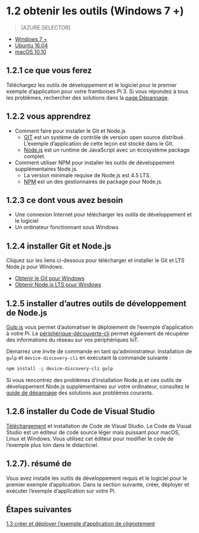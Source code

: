 <properties
 pageTitle="Obtenez les outils (Windows 7 +) | Microsoft Azure"
 description="Téléchargez et installez les outils nécessaires et le logiciel pour le premier exemple d’application pour votre Pi sur Windows 7 et versions ultérieures."
 services="iot-hub"
 documentationCenter=""
 authors="shizn"
 manager="timlt"
 tags=""
 keywords=""/>

<tags
 ms.service="iot-hub"
 ms.devlang="multiple"
 ms.topic="article"
 ms.tgt_pltfrm="na"
 ms.workload="na"
 ms.date="10/21/2016"
 ms.author="xshi"/>

# <a name="12-get-the-tools-windows-7-"></a>1.2 obtenir les outils (Windows 7 +) 

> [AZURE.SELECTOR]
- [Windows 7 +](iot-hub-raspberry-pi-kit-node-lesson1-get-the-tools-win32.md)
- [Ubuntu 16.04](iot-hub-raspberry-pi-kit-node-lesson1-get-the-tools-ubuntu.md)
- [macOS 10.10](iot-hub-raspberry-pi-kit-node-lesson1-get-the-tools-mac.md)

## <a name="121-what-you-will-do"></a>1.2.1 ce que vous ferez

Téléchargez les outils de développement et le logiciel pour le premier exemple d’application pour votre framboises Pi 3. Si vous répondez à tous les problèmes, rechercher des solutions dans la [page Dépannage](iot-hub-raspberry-pi-kit-node-troubleshooting.md).

## <a name="122-what-you-will-learn"></a>1.2.2 vous apprendrez
- Comment faire pour installer le Git et Node.js
  - [GIT](https://git-scm.com) est un système de contrôle de version open source distribué. L’exemple d’application de cette leçon est stocké dans le Git.
  - [Node.js](https://nodejs.org/en/) est un runtime de JavaScript avec un écosystème package complet.
- Comment utiliser NPM pour installer les outils de développement supplémentaires Node.js.
  - La version minimale requise de Node.js est 4.5 LTS.
  - [NPM](https://www.npmjs.com) est un des gestionnaires de package pour Node.js.

## <a name="123-what-you-need"></a>1.2.3 ce dont vous avez besoin

- Une connexion Internet pour télécharger les outils de développement et le logiciel
- Un ordinateur fonctionnant sous Windows

## <a name="124-install-git-and-nodejs"></a>1.2.4 installer Git et Node.js

Cliquez sur les liens ci-dessous pour télécharger et installer le Git et LTS Node.js pour Windows.

- [Obtenir le Git pour Windows](https://git-scm.com/download/win/)
- [Obtenir Node.js LTS pour Windows](https://nodejs.org/en/)

## <a name="125-install-additional-nodejs-development-tools"></a>1.2.5 installer d’autres outils de développement de Node.js

[Gulp.js](http://gulpjs.com) vous permet d’automatiser le déploiement de l’exemple d’application à votre Pi. Le [périphérique-découverte-cli](https://github.com/Azure/device-discovery-cli) permet également de récupérer des informations du réseau sur vos périphériques IoT.

Démarrez une invite de commande en tant qu’administrateur. Installation de `gulp` et `device-discovery-cli` en exécutant la commande suivante :

```bash
npm install -g device-discovery-cli gulp
```
    
Si vous rencontrez des problèmes d’installation Node.js et ces outils de développement Node.js supplémentaires sur votre ordinateur, consultez le [guide de dépannage](iot-hub-raspberry-pi-kit-node-troubleshooting.md) des solutions aux problèmes courants.

## <a name="126-install-visual-studio-code"></a>1.2.6 installer du Code de Visual Studio

[Téléchargement](https://code.visualstudio.com/docs/setup/windows) et installation de Code de Visual Studio. Le Code de Visual Studio est un éditeur de code source léger mais puissant pour macOS, Linux et Windows. Vous utilisez cet éditeur pour modifier le code de l’exemple plus loin dans le didacticiel.

## <a name="127-summary"></a>1.2.7). résumé de

Vous avez installé les outils de développement requis et le logiciel pour le premier exemple d’application. Dans la section suivante, créer, déployer et exécuter l’exemple d’application sur votre Pi.

## <a name="next-steps"></a>Étapes suivantes

[1.3 créer et déployer l’exemple d’application de clignotement](iot-hub-raspberry-pi-kit-node-lesson1-deploy-blink-app.md)
